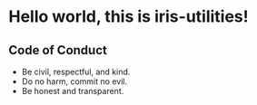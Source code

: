 # Hello world, this is iris-utilities!

## Code of Conduct

- Be civil, respectful, and kind.
- Do no harm, commit no evil.
- Be honest and transparent.
